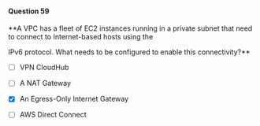 #### Question  59


**A VPC has a fleet of EC2 instances running in a private subnet that need to connect to Internet-based hosts using the

IPv6 protocol. What needs to be configured to enable this connectivity?**


- [ ] VPN CloudHub


- [ ] A NAT Gateway


- [x] An Egress-Only Internet Gateway


- [ ] AWS Direct Connect

